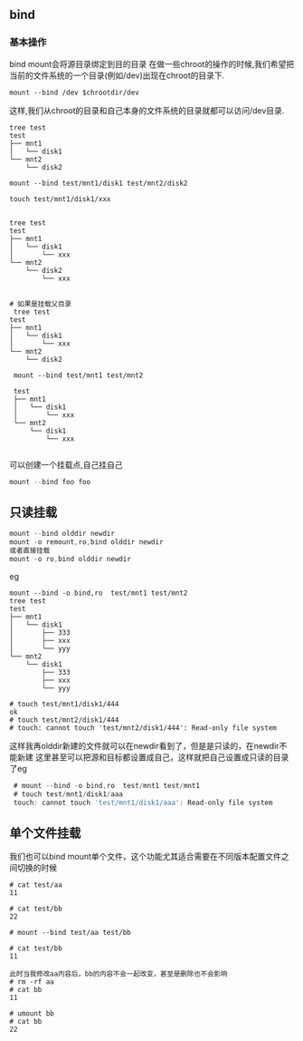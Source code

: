## bind

### 基本操作
bind mount会将源目录绑定到目的目录
在做一些chroot的操作的时候,我们希望把当前的文件系统的一个目录(例如/dev)出现在chroot的目录下.

```
mount --bind /dev $chrootdir/dev
```
这样,我们从chroot的目录和自己本身的文件系统的目录就都可以访问/dev目录.

```
tree test
test
├── mnt1
│   └── disk1
└── mnt2
    └── disk2
    
mount --bind test/mnt1/disk1 test/mnt2/disk2
    
touch test/mnt1/disk1/xxx   
 
 
tree test
test
├── mnt1
│   └── disk1
│       └── xxx
└── mnt2
    └── disk2
        └── xxx
    
    
# 如果是挂载父目录
 tree test
test
├── mnt1
│   └── disk1
│       └── xxx
└── mnt2
    └── disk2
 
 mount --bind test/mnt1 test/mnt2
 
 test
 ├── mnt1
 │   └── disk1
 │       └── xxx
 └── mnt2
     └── disk1
         └── xxx
             
```

可以创建一个挂载点,自己挂自己
```go
mount --bind foo foo
```

## 只读挂载
```go
mount --bind olddir newdir
mount -o remount,ro,bind olddir newdir
或者直接挂载
mount -o ro,bind olddir newdir
```

eg
```
mount --bind -o bind,ro  test/mnt1 test/mnt2
tree test
test
├── mnt1
│   └── disk1
│       ├── 333
│       ├── xxx
│       └── yyy
└── mnt2
    └── disk1
        ├── 333
        ├── xxx
        └── yyy

# touch test/mnt1/disk1/444
ok
# touch test/mnt2/disk1/444
# touch: cannot touch 'test/mnt2/disk1/444': Read-only file system

```
这样我再olddir新建的文件就可以在newdir看到了，但是是只读的，在newdir不能新建
这里甚至可以把源和目标都设置成自己，这样就把自己设置成只读的目录了eg
```go
 # mount --bind -o bind,ro  test/mnt1 test/mnt1
 # touch test/mnt1/disk1/aaa
 touch: cannot touch 'test/mnt1/disk1/aaa': Read-only file system
```

## 单个文件挂载
我们也可以bind mount单个文件，这个功能尤其适合需要在不同版本配置文件之间切换的时候
```
# cat test/aa
11

# cat test/bb
22

# mount --bind test/aa test/bb

# cat test/bb
11

此时当我修改aa内容后，bb的内容不会一起改变，甚至是删除也不会影响
# rm -rf aa
# cat bb
11

# umount bb
# cat bb
22

```
